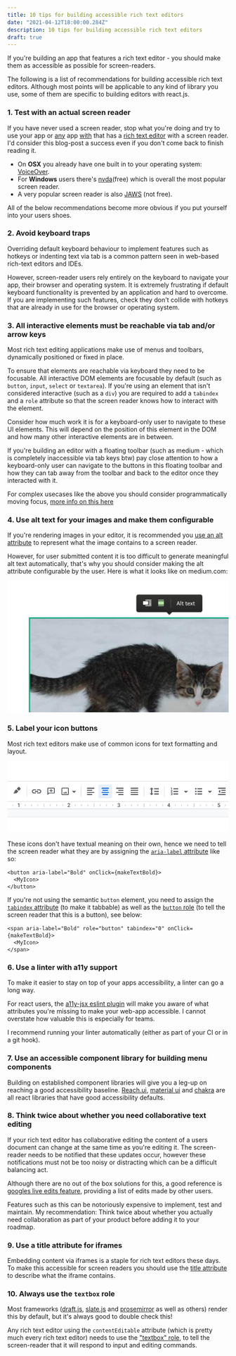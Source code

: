 ```yaml
---
title: 10 tips for building accessible rich text editors
date: "2021-04-12T18:00:00.284Z"
description: 10 tips for building accessible rich text editors
draft: true
---
```


If you're building an app that features a rich text editor - you should make them as accessible as possible for screen-readers.

The following is a list of recommendations for building accessible rich text editors. Although most points will be applicable to any kind of library you use, some of them are specific to building editors with react.js.

### 1. Test with an actual screen reader

If you have never used a screen reader, stop what you're doing and try to use your app or [any](https://docs.google.com/) app [with](https://medium.com/) that has a [rich text editor](https://www.notion.so/) with a screen reader. I'd consider this blog-post a success even if you don't come back to finish reading it.

- On __OSX__ you already have one built in to your operating system: [VoiceOver](https://support.apple.com/en-gb/guide/voiceover/welcome/mac).
- For __Windows__ users there's [nvda](https://github.com/nvaccess/nvda)(free) which is overall the most popular screen reader.
- A very popular screen reader is also [JAWS](https://www.freedomscientific.com/products/software/jaws/) (not free).

All of the below recommendations become more obvious if you put yourself into your users shoes.

### 2. Avoid keyboard traps

Overriding default keyboard behaviour to implement features such as hotkeys or indenting text via tab is a common pattern seen in web-based rich-text editors and IDEs.

However, screen-reader users rely entirely on the keyboard to navigate your app, their browser and operating system. It is extremely frustrating if default keyboard functionality is prevented by an application and hard to overcome. If you are implementing such features, check they don't collide with hotkeys that are already in use for the browser or operating system.

### 3. All interactive elements must be reachable via tab and/or arrow keys

Most rich text editing applications make use of menus and toolbars, dynamically positioned or fixed in place.

To ensure that elements are reachable via keyboard they need to be focusable. All interactive DOM elements are focusable by default (such as `button`, `input`, `select` or `textarea`). If you're using an element that isn't considered interactive (such as a `div`) you are required to add a `tabindex` and a `role` attribute so that the screen reader knows how to interact with the element.

Consider how much work it is for a keyboard-only user to navigate to these UI elements. This will depend on the position of this element in the DOM and how many other interactive elements are in between.

If you're building an editor with a floating toolbar (such as medium - which is completely inaccessible via tab keys btw) pay close attention to how a keyboard-only user can navigate to the buttons in this floating toolbar and how they can tab away from the toolbar and back to the editor once they interacted with it.

For complex usecases like the above you should consider programmatically moving focus, [more info on this here](https://developer.mozilla.org/en-US/docs/Web/Accessibility/Keyboard-navigable_JavaScript_widgets#managing_focus_inside_groups)

### 4. Use alt text for your images and make them configurable

If you're rendering images in your editor, it is recommended you [use an alt attribute](https://developer.mozilla.org/en-US/docs/Web/HTML/Element/img) to represent what the image contains to a screen reader.

However, for user submitted content it is too difficult to generate meaningful alt text automatically, that's why you should consider making the alt attribute configurable by the user. Here is what it looks like on medium.com:

![Alt text for images on medium.com](alt-text.jpg)

### 5. Label your icon buttons

Most rich text editors make use of common icons for text formatting and layout.

![Google docs toolbar](google-docs-toolbar.jpg)

These icons don't have textual meaning on their own, hence we need to tell the screen reader what they are by assigning the [`aria-label` attribute](https://developer.mozilla.org/en-US/docs/Web/Accessibility/ARIA/ARIA_Techniques/Using_the_aria-label_attribute) like so:

```tsx
<button aria-label="Bold" onClick={makeTextBold}>
  <MyIcon>
</button>
```

If you're not using the semantic `button` element, you need to assign the [`tabindex` attribute](https://developer.mozilla.org/en-US/docs/Web/HTML/Global_attributes/tabindex) (to make it tabbable) as well as the [`button` role](eb/Accessibility/ARIA/Roles/button_role) (to tell the screen reader that this is a button), see below:

```tsx
<span aria-label="Bold" role="button" tabindex="0" onClick={makeTextBold}>
  <MyIcon>
</span>
```

### 6. Use a linter with a11y support

To make it easier to stay on top of your apps accessibility, a linter can go a long way.

For react users, the [a11y-jsx eslint plugin](https://www.npmjs.com/package/eslint-plugin-jsx-a11y) will make you aware of what attributes you're missing to make your web-app accessible. I cannot overstate how valuable this is especially for teams.

I recommend running your linter automatically (either as part of your CI or in a git hook).

### 7. Use an accessible component library for building menu components

Building on established component libraries will give you a leg-up on reaching a good accessibility baseline. [Reach.ui](https://reach.tech/), [material ui](https://material-ui.com/) and [chakra](https://chakra-ui.com/) are all react libraries that have good accessibility defaults.

### 8. Think twice about whether you need collaborative text editing

If your rich text editor has collaborative editing the content of a users document can change at the same time as you're editing it. The screen-reader needs to be notified that these updates occur, however these notifications must not be too noisy or distracting which can be a difficult balancing act.

Although there are no out of the box solutions for this, a good reference is [googles live edits feature](https://workspaceupdates.googleblog.com/2019/08/real-time-collab-accessibility.html), providing a list of edits made by other users.

Features such as this can be notoriously expensive to implement, test and maintain. My recommendation: Think twice about whether you actually need collaboration as part of your product before adding it to your roadmap.

### 9. Use a title attribute for iframes

Embedding content via iframes is a staple for rich text editors these days. To make this accessible for screen readers you should use the [title attribute](https://www.w3.org/TR/WCAG20-TECHS/H64.html) to describe what the iframe contains.

### 10. Always use the `textbox` role

Most frameworks ([draft.js](https://draftjs.org/), [slate.js](https://www.slatejs.org/) and [prosemirror](https://prosemirror.net/) as well as others) render this by default, but it's always good to double check this!

Any rich text editor using the `contentEditable` attribute (which is pretty much every rich text editor) needs to use the ["textbox" role](https://developer.mozilla.org/en-US/docs/Web/Accessibility/ARIA/Roles/textbox_role), to tell the screen-reader that it will respond to input and editing commands.
